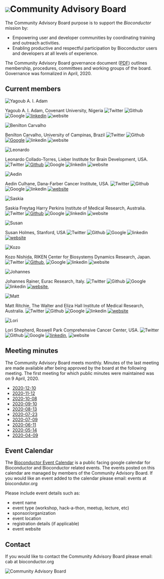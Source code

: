 # ![](/images/icons/magnifier.gif)Community Advisory Board

The Community Advisory Board purpose is to support the _Bioconductor_
mission by:
- Empowering user and developer communities by coordinating training and outreach activities.
- Enabling productive and respectful participation by Bioconductor users and developers at all levels of experience.

The Community Advisory Board governance document ([PDF][1]) outlines membership, procedures, committees and working groups of the board. Governance was formalized in April, 2020.

[1]: CAB-Governance.pdf

## Current members
<!--0. Image, 1. Twitter, 2. Github, 3. Google , 4. LinkedIn, 5. Vcard/website. and 0.x is icon, 1.1 is person link) -->



![Yagoub A. I. Adam](/assets/images/cab/yagoub.png)

Yagoub A. I. Adam, Covenant University, Nigeria
![Twitter][1.1]
![Github][1.2]
![Google][1.3]
[![linkedin][1.4]](https://de.linkedin.com/in/yagoub-a-i-adam-59ab13192)
![website][1.5]

       
![Benilton Carvalho](/assets/images/cab/benilton.png)

Benilton Carvalho, University of Campinas, Brazil
![Twitter][1.1]
![Github][1.2]
[![Google][1.3]](https://scholar.google.com/citations?user=44vQTS4AAAAJ&hl=en)
![linkedin][1.4]
![website][1.5]


![Leonardo](/assets/images/cab/leonardo.png) 

Leonardo Collado-Torres, Lieber Institute for Brain Development, USA.
![Twitter][1.1]
[![Github][1.2]](http://lcolladotor.github.io/)
![Google][1.3]
![linkedin][1.4]
![website][1.5]

![Aedin](/assets/images/cab/aedin.png) 

Aedin Culhane, Dana-Farber Cancer Institute, USA.
![Twitter][1.1]
![Github][1.2]
![Google][1.3]
![linkedin][1.4]
[![website][1.5]](https://www.hsph.harvard.edu/aedin-culhane/)


![Saskia](/assets/images/cab/sasika.png)

Saskia Freytag Harry Perkins Institute of Medical Research, Australia. 
![Twitter][1.1]
[![Github][1.2]](https://github.com/SaskiaFreytag)
![Google][1.3]
![linkedin][1.4]
![website][1.5]


![Susan](/assets/images/cab/susan.png) 

Susan Holmes, Stanford, USA
![Twitter][1.1]
![Github][1.2]
![Google][1.3]
![linkedin][1.4]
[![website][1.5]](https://med.stanford.edu/profiles/susan-holmes)


![Kozo](/assets/images/cab/kozo.png) 

Kozo Nishida, RIKEN Center for Biosystems Dynamics Research, Japan.
![Twitter][1.1]
[![Github][1.2]](https://github.com/kozo2),
![Google][1.3]
![linkedin][1.4]
![website][1.5]

![Johannes](/assets/images/cab/johannes.png) 

Johannes Rainer, Eurac Research, Italy.
![Twitter][1.1]
![Github][1.2]
![Google][1.3]
![linkedin][1.4]
[![website][1.5]](http://www.eurac.edu/en/research/health/biomed/staff/Pages/staffdetails.aspx?persId=34084), 

![Matt](/assets/images/cab/matt.png) 

Matt Ritchie, The Walter and Eliza Hall Institute of Medical Research, Australia.
![Twitter][1.1]
![Github][1.2]
![Google][1.3]
![linkedin][1.4]
[![website][1.5]](https://www.wehi.edu.au/people/matthew-ritchie)

![Lori](/assets/images/cab/lori.png) 

Lori Shepherd, Roswell Park Comprehensive Cancer Center, USA.
![Twitter][1.1]
![Github][1.2]
![Google][1.3]
[![linkedin][1.4]](https://www.linkedin.com/in/lori-shepherd-b49993172),
![website][1.5]








## Meeting minutes
The Community Advisory Board meets monthly. Minutes of the last meeting are made available after being approved by the board at the following meeting. The first meeting for which public minutes were maintained was on 9 April, 2020.

- [2020-12-10](2020-12-10-minutes.pdf)
- [2020-11-12](2020-11-12-minutes.pdf)
- [2020-10-08](2020-10-08-minutes.pdf)
- [2020-09-10](2020-09-10-minutes.pdf)
- [2020-08-13](2020-08-13-minutes.pdf)
- [2020-07-23](2020-07-23-minutes.pdf)
- [2020-07-09](2020-07-09-minutes.pdf)
- [2020-06-11](2020-06-11-minutes.pdf)
- [2020-05-14](2020-05-14-minutes.pdf)
- [2020-04-09](2020-04-09-minutes.pdf)

## Event Calendar

The [Bioconductor Event
Calendar](https://calendar.google.com/calendar/b/1?cid=YWtlczFvZGVsbW9kcDAzODV1ZHB2NDhpY29AZ3JvdXAuY2FsZW5kYXIuZ29vZ2xlLmNvbQ)
is a public facing google calendar for Bioconductor and Bioconductor related
events. The events posted on this calendar are managed by members of the
Community Advisory Board.  If you would like an event added to the calendar
please email: events at biocondutor.org

Please include event details such as:
 - event name 
 - event type (workshop, hack-a-thon, meetup, lecture, etc)
 - sponsor/organization
 - event location 
 - registration details (if applicable) 
 - event website

## Contact

If you would like to contact the Community Advisory Board please email:  cab at bioconductor.org

![Community Advisory Board](/assets/images/cab/cab.png)




<!---- links for each member --->
<!-- Need to work out  how to do this better --->
 


<!-- links to social media icons -->
<!-- no need to change these -->
<!--  See https://github.com/paulrobertlloyd/socialmediaicons--->
<!-- 1. Twitter, 2. Github, 3. Google , 4. LinkedIn, 5. Vcard/website) -->
[1.1]: https://github.com/paulrobertlloyd/socialmediaicons/blob/main/twitter-24x24.png (twitter icon without padding)
[1.2]: https://github.com/paulrobertlloyd/socialmediaicons/blob/main/github-24x24.png  (github icon without padding)
[1.3]: https://github.com/paulrobertlloyd/socialmediaicons/blob/main/google%2B-24x24.png (google plus icon without padding)
[1.4]: https://github.com/paulrobertlloyd/socialmediaicons/blob/main/linkedin-24x24.png (icon for linkedin which I need to get)
[1.5]: https://github.com/paulrobertlloyd/socialmediaicons/blob/main/vcard-24x24.png (vard)

